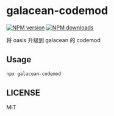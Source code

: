 # galacean-codemod

[![NPM version](https://img.shields.io/npm/v/galacean-codemod.svg?style=flat)](https://npmjs.org/package/galacean-codemod)
[![NPM downloads](http://img.shields.io/npm/dm/galacean-codemod.svg?style=flat)](https://npmjs.org/package/galacean-codemod)

将 oasis 升级到 galacean 的 codemod

## Usage

```bash
npx galacean-codemod
```

## LICENSE

MIT
